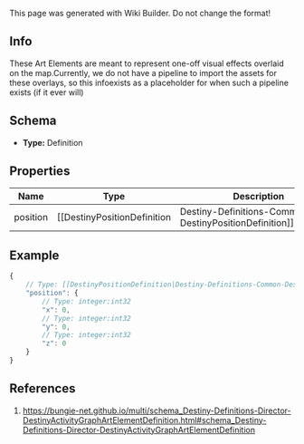 <span class="wiki-builder">This page was generated with Wiki Builder. Do not change the format!</span>

## Info
These Art Elements are meant to represent one-off visual effects overlaid on the map.Currently, we do not have a pipeline to import the assets for these overlays, so this infoexists as a placeholder for when such a pipeline exists (if it ever will)

## Schema
* **Type:** Definition

## Properties
Name | Type | Description
---- | ---- | -----------
position | [[DestinyPositionDefinition|Destiny-Definitions-Common-DestinyPositionDefinition]]:Definition | The position on the map of the art element.

## Example
```javascript
{
    // Type: [[DestinyPositionDefinition|Destiny-Definitions-Common-DestinyPositionDefinition]]:Definition
    "position": {
        // Type: integer:int32
        "x": 0,
        // Type: integer:int32
        "y": 0,
        // Type: integer:int32
        "z": 0
    }
}

```

## References
1. https://bungie-net.github.io/multi/schema_Destiny-Definitions-Director-DestinyActivityGraphArtElementDefinition.html#schema_Destiny-Definitions-Director-DestinyActivityGraphArtElementDefinition
